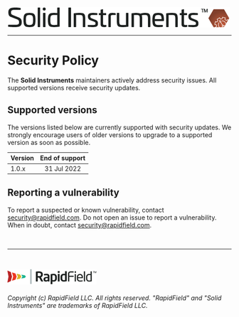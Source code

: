 <!--
Copyright (c) RapidField LLC. Licensed under the MIT License. See LICENSE.txt in the project root for license information.
-->

[![Solid Instruments](SolidInstruments.Logo.Color.Transparent.500w.png)](README.md)
- - -

# Security Policy

The **Solid Instruments** maintainers actively address security issues. All supported versions receive security updates.

## Supported versions

The versions listed below are currently supported with security updates. We strongly encourage users of older versions to upgrade to a supported version as soon as possible.

| Version | End of support |
| ------- | :------------: |
| 1.0.x   | 31 Jul 2022    |

## Reporting a vulnerability

To report a suspected or known vulnerability, contact [security@rapidfield.com](mailto:security@rapidfield.com). Do not open an issue to report a vulnerability. When in doubt, contact [security@rapidfield.com](mailto:security@rapidfield.com).

<br />

- - -

<br />

[![RapidField](RapidField.Logo.Color.Black.Transparent.200w.png)](https://www.rapidfield.com)

###### Copyright (c) RapidField LLC. All rights reserved. "RapidField" and "Solid Instruments" are trademarks of RapidField LLC.